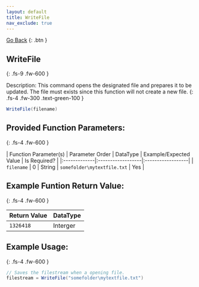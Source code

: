 ```yaml
---
layout: default
title: WriteFile
nav_exclude: true
---
```

<a href="javascript:history.back()">Go Back</a>
{: .btn }

## WriteFile
{: .fs-9 .fw-600 }

Description: This command opens the designated file and prepares it to be updated. The file must exists since this function will not create a new file.
{: .fs-4 .fw-300 .text-green-100 }

```cs
WriteFile(filename)
```

## Provided Function Parameters: 
{: .fs-4 .fw-600 }

| Function Parameter(s) | Parameter Order | DataType | Example/Expected Value | Is Required? |
|:-------------|:------------------|:------------------|
| `filename` | 0 | String | `somefolder\mytextfile.txt` | Yes |

## Example Funtion Return Value:
{: .fs-4 .fw-600 }

| Return Value | DataType |
|:-------------|:------------------|
| `1326418` | Interger |

## Example Usage:
{: .fs-4 .fw-600 }

```cs
// Saves the filestream when a opening file.
filestream = WriteFile("somefolder\mytextfile.txt")
```